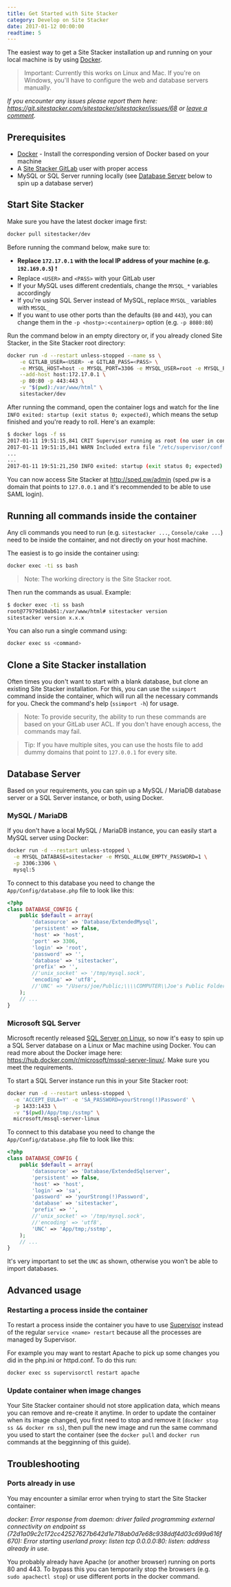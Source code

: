 ```yaml
---
title: Get Started with Site Stacker
category: Develop on Site Stacker
date: 2017-01-12 00:00:00
readtime: 5
---
```


The easiest way to get a Site Stacker installation up and running on your local machine is by using [Docker](https://www.docker.com).

> Important: Currently this works on Linux and Mac. If you're on Windows, you'll have to configure the web and database servers manually.

*If you encounter any issues please report them here: <https://git.sitestacker.com/sitestacker/sitestacker/issues/68> or [leave a comment](#disqus).*

## Prerequisites

- [Docker](https://www.docker.com) - Install the corresponding version of Docker based on your machine
- A [Site Stacker GitLab](https://git.sitestacker.com) user with proper access
- MySQL or SQL Server running locally (see [Database Server](#database-server) below to spin up a database server)

## Start Site Stacker

Make sure you have the latest docker image first:

```sh
docker pull sitestacker/dev
```

Before running the command below, make sure to:

- **Replace `172.17.0.1` with the local IP address of your machine (e.g. `192.169.0.5`)** :exclamation:
- Replace `<USER>` and `<PASS>` with your GitLab user
- If your MySQL uses different credentials, change the `MYSQL_*` variables accordingly
- If you're using SQL Server instead of MySQL, replace `MYSQL_` variables with `MSSQL_`
- If you want to use other ports than the defaults (`80` and `443`), you can change them in the `-p <hostp>:<containerp>` option (e.g. `-p 8080:80`)

Run the command below in an empty directory or, if you already cloned Site Stacker, in the Site Stacker root directory:

```sh
docker run -d --restart unless-stopped --name ss \
    -e GITLAB_USER=<USER> -e GITLAB_PASS=<PASS> \
    -e MYSQL_HOST=host -e MYSQL_PORT=3306 -e MYSQL_USER=root -e MYSQL_PASSWORD="" -e MYSQL_DATABASE=sitestacker \
    --add-host host:172.17.0.1 \
    -p 80:80 -p 443:443 \
    -v "$(pwd):/var/www/html" \
    sitestacker/dev
```

After running the command, open the container logs and watch for the line `INFO exited: startup (exit status 0; expected)`, which means the setup finished and you're ready to roll. Here's an example:

```sh
$ docker logs -f ss
2017-01-11 19:51:15,841 CRIT Supervisor running as root (no user in config file)
2017-01-11 19:51:15,841 WARN Included extra file "/etc/supervisor/conf.d/supervisord.conf" during parsing
...
...
2017-01-11 19:51:21,250 INFO exited: startup (exit status 0; expected)
```

You can now access Site Stacker at <http://sped.pw/admin> (sped.pw is a domain that points to `127.0.0.1` and it's recommended to be able to use SAML login).

## Running all commands inside the container

Any cli commands you need to run (e.g. `sitestacker ...`, `Console/cake ...`) need to be inside the container, and not directly on your host machine.

The easiest is to go inside the container using:

```sh
docker exec -ti ss bash
```

> Note: The working directory is the Site Stacker root.

Then run the commands as usual. Example:

```sh
$ docker exec -ti ss bash
root@77979d10ab61:/var/www/html# sitestacker version
sitestacker version x.x.x
```

You can also run a single command using:

```sh
docker exec ss <command>
```

## Clone a Site Stacker installation

Often times you don't want to start with a blank database, but clone an existing Site Stacker installation. For this, you can use the `ssimport` command inside the container, which will run all the necessary commands for you. Check the command's help (`ssimport -h`) for usage.

> Note: To provide security, the ability to run these commands are based on your GitLab user ACL. If you don't have enough access, the commands may fail.

> Tip: If you have multiple sites, you can use the hosts file to add dummy domains that point to `127.0.0.1` for every site.

## Database Server

Based on your requirements, you can spin up a MySQL / MariaDB database server or a SQL Server instance, or both, using Docker.

### MySQL / MariaDB

If you don't have a local MySQL / MariaDB instance, you can easily start a MySQL server using Docker:

```sh
docker run -d --restart unless-stopped \
  -e MYSQL_DATABASE=sitestacker -e MYSQL_ALLOW_EMPTY_PASSWORD=1 \
  -p 3306:3306 \
  mysql:5
```

To connect to this database you need to change the `App/Config/database.php` file to look like this:

```php
<?php
class DATABASE_CONFIG {
    public $default = array(
        'datasource' => 'Database/ExtendedMysql',
        'persistent' => false,
        'host' => 'host',
        'port' => 3306,
        'login' => 'root',
        'password' => '',
        'database' => 'sitestacker',
        'prefix' => '',
        //'unix_socket' => '/tmp/mysql.sock',
        'encoding' => 'utf8',
        //'UNC' => "/Users/joe/Public;\\\\COMPUTER\\Joe's Public Folder",
    );
    // ...
}
```

### Microsoft SQL Server

Microsoft recently released [SQL Server on Linux](https://docs.microsoft.com/en-us/sql/linux/), so now it's easy to spin up a SQL Server database on a Linux or Mac machine using Docker. You can read more about the Docker image here: <https://hub.docker.com/r/microsoft/mssql-server-linux/>. Make sure you meet the requirements.

To start a SQL Server instance run this in your Site Stacker root:

```sh
docker run -d --restart unless-stopped \
  -e 'ACCEPT_EULA=Y' -e 'SA_PASSWORD=yourStrong(!)Password' \
  -p 1433:1433 \
  -v "$(pwd)/App/tmp:/sstmp" \
  microsoft/mssql-server-linux
```

To connect to this database you need to change the `App/Config/database.php` file to look like this:

```php
<?php
class DATABASE_CONFIG {
    public $default = array(
        'datasource' => 'Database/ExtendedSqlserver',
        'persistent' => false,
        'host' => 'host',
        'login' => 'sa',
        'password' => 'yourStrong(!)Password',
        'database' => 'sitestacker',
        'prefix' => '',
        //'unix_socket' => '/tmp/mysql.sock',
        //'encoding' => 'utf8',
        'UNC' => 'App/tmp;/sstmp',
    );
    // ...
}
```

It's very important to set the `UNC` as shown, otherwise you won't be able to import databases.

## Advanced usage

### Restarting a process inside the container

To restart a process inside the container you have to use [Supervisor](http://supervisord.org) instead of the regular `service <name> restart` because all the processes are managed by Supervisor.

For example you may want to restart Apache to pick up some changes you did in the php.ini or httpd.conf. To do this run:
 
```sh
docker exec ss supervisorctl restart apache
```

### Update container when image changes

Your Site Stacker container should not store application data, which means you can remove and re-create it anytime. In order to update the container when its image changed, you first need to stop and remove it (`docker stop ss && docker rm ss`), then pull the new image and run the same command you used to start the container (see the `docker pull` and `docker run` commands at the begginning of this guide).

## Troubleshooting

### Ports already in use

You may encounter a similar error when trying to start the Site Stacker container:

*docker: Error response from daemon: driver failed programming external connectivity on endpoint ss (72d1a09c2c172cc42527627b642d1e718ab0d7e68c938ddf4d03c699a616f670): Error starting userland proxy: listen tcp 0.0.0.0:80: listen: address already in use.*

You probably already have Apache (or another browser) running on ports 80 and 443. To bypass this you can temporarily stop the browsers (e.g. `sudo apachectl stop`) or use different ports in the docker command.
